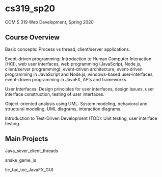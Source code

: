 # cs319_sp20
COM S 319 Web Development, Spring 2020

## Course Overview

Basic concepts: Process vs thread, client/server applications.

Event-driven  programming: Introduction  to  Human  Computer  Interaction  (HCI),  web  user interfaces,  web  programming  (JavaScript,  Node.js,  client/server  programming),  event-driven architecture,   event-driven   programming   in   JavaScript   and   Node.js,   windows-based   user-interfaces, event-driven programming in JavaFX, APIs and frameworks. 

User Interfaces: Design principles for user interfaces, design issues, user interface construction, testing of user interfaces.

Object-oriented analysis using UML: System modeling, behavioral and structural modeling, UML diagrams, interaction diagrams.

Introduction to Test-Driven Development (TDD): Unit testing, user interface testing.


## Main Projects
Java_sever_client_threads

snake_game_js

tic_tac_toe_JavaFX_GUI
